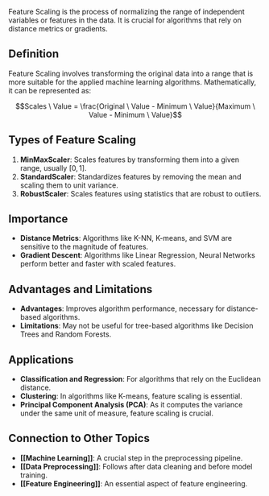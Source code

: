 Feature Scaling is the process of normalizing the range of independent variables or features in the data. It is crucial for algorithms that rely on distance metrics or gradients.

## Definition

Feature Scaling involves transforming the original data into a range that is more suitable for the applied machine learning algorithms. Mathematically, it can be represented as:

$$Scales \ Value = \frac{Original \ Value - Minimum \ Value}{Maximum \ Value - Minimum \ Value}$$
## Types of Feature Scaling

1. **MinMaxScaler**: Scales features by transforming them into a given range, usually $[0, 1]$.
2. **StandardScaler**: Standardizes features by removing the mean and scaling them to unit variance.
3. **RobustScaler**: Scales features using statistics that are robust to outliers.

## Importance

- **Distance Metrics**: Algorithms like K-NN, K-means, and SVM are sensitive to the magnitude of features.
- **Gradient Descent**: Algorithms like Linear Regression, Neural Networks perform better and faster with scaled features.

## Advantages and Limitations

- **Advantages**: Improves algorithm performance, necessary for distance-based algorithms.
- **Limitations**: May not be useful for tree-based algorithms like Decision Trees and Random Forests.

## Applications

- **Classification and Regression**: For algorithms that rely on the Euclidean distance.
- **Clustering**: In algorithms like K-means, feature scaling is essential.
- **Principal Component Analysis (PCA)**: As it computes the variance under the same unit of measure, feature scaling is crucial.

## Connection to Other Topics

- **[[Machine Learning]]**: A crucial step in the preprocessing pipeline.
- **[[Data Preprocessing]]**: Follows after data cleaning and before model training.
- **[[Feature Engineering]]**: An essential aspect of feature engineering.